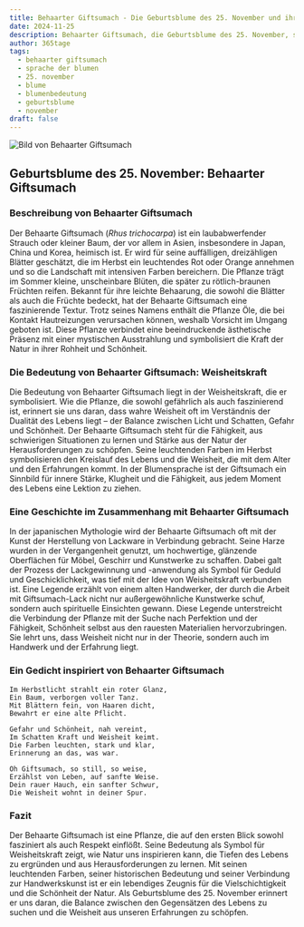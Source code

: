 ```yaml
---
title: Behaarter Giftsumach - Die Geburtsblume des 25. November und ihre Bedeutung
date: 2024-11-25
description: Behaarter Giftsumach, die Geburtsblume des 25. November, symbolisiert Weisheitskraft. Erfahre mehr über ihre Geschichte, Bedeutung und Symbolik in der Sprache der Blumen.
author: 365tage
tags:
  - behaarter giftsumach
  - sprache der blumen
  - 25. november
  - blume
  - blumenbedeutung
  - geburtsblume
  - november
draft: false
---
```


![Bild von Behaarter Giftsumach](https://cdn.pixabay.com/photo/2021/10/17/17/03/sumac-leaves-6718977_1280.jpg#center)


## Geburtsblume des 25. November: Behaarter Giftsumach

### Beschreibung von Behaarter Giftsumach

Der Behaarte Giftsumach (_Rhus trichocarpa_) ist ein laubabwerfender Strauch oder kleiner Baum, der vor allem in Asien, insbesondere in Japan, China und Korea, heimisch ist. Er wird für seine auffälligen, dreizähligen Blätter geschätzt, die im Herbst ein leuchtendes Rot oder Orange annehmen und so die Landschaft mit intensiven Farben bereichern. Die Pflanze trägt im Sommer kleine, unscheinbare Blüten, die später zu rötlich-braunen Früchten reifen. Bekannt für ihre leichte Behaarung, die sowohl die Blätter als auch die Früchte bedeckt, hat der Behaarte Giftsumach eine faszinierende Textur. Trotz seines Namens enthält die Pflanze Öle, die bei Kontakt Hautreizungen verursachen können, weshalb Vorsicht im Umgang geboten ist. Diese Pflanze verbindet eine beeindruckende ästhetische Präsenz mit einer mystischen Ausstrahlung und symbolisiert die Kraft der Natur in ihrer Rohheit und Schönheit.

### Die Bedeutung von Behaarter Giftsumach: Weisheitskraft

Die Bedeutung von Behaarter Giftsumach liegt in der Weisheitskraft, die er symbolisiert. Wie die Pflanze, die sowohl gefährlich als auch faszinierend ist, erinnert sie uns daran, dass wahre Weisheit oft im Verständnis der Dualität des Lebens liegt – der Balance zwischen Licht und Schatten, Gefahr und Schönheit. Der Behaarte Giftsumach steht für die Fähigkeit, aus schwierigen Situationen zu lernen und Stärke aus der Natur der Herausforderungen zu schöpfen. Seine leuchtenden Farben im Herbst symbolisieren den Kreislauf des Lebens und die Weisheit, die mit dem Alter und den Erfahrungen kommt. In der Blumensprache ist der Giftsumach ein Sinnbild für innere Stärke, Klugheit und die Fähigkeit, aus jedem Moment des Lebens eine Lektion zu ziehen.

### Eine Geschichte im Zusammenhang mit Behaarter Giftsumach

In der japanischen Mythologie wird der Behaarte Giftsumach oft mit der Kunst der Herstellung von Lackware in Verbindung gebracht. Seine Harze wurden in der Vergangenheit genutzt, um hochwertige, glänzende Oberflächen für Möbel, Geschirr und Kunstwerke zu schaffen. Dabei galt der Prozess der Lackgewinnung und -anwendung als Symbol für Geduld und Geschicklichkeit, was tief mit der Idee von Weisheitskraft verbunden ist. Eine Legende erzählt von einem alten Handwerker, der durch die Arbeit mit Giftsumach-Lack nicht nur außergewöhnliche Kunstwerke schuf, sondern auch spirituelle Einsichten gewann. Diese Legende unterstreicht die Verbindung der Pflanze mit der Suche nach Perfektion und der Fähigkeit, Schönheit selbst aus den rauesten Materialien hervorzubringen. Sie lehrt uns, dass Weisheit nicht nur in der Theorie, sondern auch im Handwerk und der Erfahrung liegt.

### Ein Gedicht inspiriert von Behaarter Giftsumach

```
Im Herbstlicht strahlt ein roter Glanz,
Ein Baum, verborgen voller Tanz.
Mit Blättern fein, von Haaren dicht,
Bewahrt er eine alte Pflicht.

Gefahr und Schönheit, nah vereint,
Im Schatten Kraft und Weisheit keimt.
Die Farben leuchten, stark und klar,
Erinnerung an das, was war.

Oh Giftsumach, so still, so weise,
Erzählst von Leben, auf sanfte Weise.
Dein rauer Hauch, ein sanfter Schwur,
Die Weisheit wohnt in deiner Spur.
```

### Fazit

Der Behaarte Giftsumach ist eine Pflanze, die auf den ersten Blick sowohl fasziniert als auch Respekt einflößt. Seine Bedeutung als Symbol für Weisheitskraft zeigt, wie Natur uns inspirieren kann, die Tiefen des Lebens zu ergründen und aus Herausforderungen zu lernen. Mit seinen leuchtenden Farben, seiner historischen Bedeutung und seiner Verbindung zur Handwerkskunst ist er ein lebendiges Zeugnis für die Vielschichtigkeit und die Schönheit der Natur. Als Geburtsblume des 25. November erinnert er uns daran, die Balance zwischen den Gegensätzen des Lebens zu suchen und die Weisheit aus unseren Erfahrungen zu schöpfen.